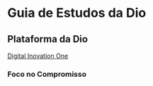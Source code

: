 # Guia de Estudos da Dio 

## Plataforma da Dio
[Digital Inovation One](https://www.dio.me/sign-in)

### Foco no Compromisso
